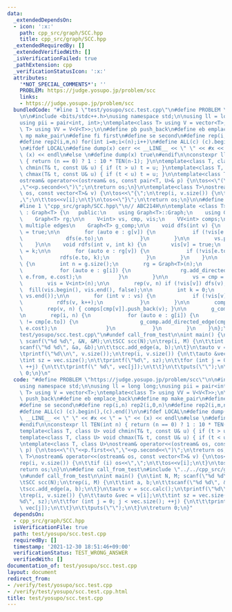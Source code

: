 ```yaml
---
data:
  _extendedDependsOn:
  - icon: ':x:'
    path: cpp_src/graph/SCC.hpp
    title: cpp_src/graph/SCC.hpp
  _extendedRequiredBy: []
  _extendedVerifiedWith: []
  _isVerificationFailed: true
  _pathExtension: cpp
  _verificationStatusIcon: ':x:'
  attributes:
    '*NOT_SPECIAL_COMMENTS*': ''
    PROBLEM: https://judge.yosupo.jp/problem/scc
    links:
    - https://judge.yosupo.jp/problem/scc
  bundledCode: "#line 1 \"test/yosupo/scc.test.cpp\"\n#define PROBLEM \"https://judge.yosupo.jp/problem/scc\"\
    \n\n#include <bits/stdc++.h>\nusing namespace std;\n\nusing ll = long long;\n\
    using pii = pair<int, int>;\ntemplate<class T> using V = vector<T>;\ntemplate<class\
    \ T> using VV = V<V<T>>;\n\n#define pb push_back\n#define eb emplace_back\n#define\
    \ mp make_pair\n#define fi first\n#define se second\n#define rep(i,n) rep2(i,0,n)\n\
    #define rep2(i,m,n) for(int i=m;i<(n);i++)\n#define ALL(c) (c).begin(),(c).end()\n\
    \n#ifdef LOCAL\n#define dump(x) cerr << __LINE__ << \" \" << #x << \" = \" <<\
    \ (x) << endl\n#else \n#define dump(x) true\n#endif\n\nconstexpr ll TEN(int n)\
    \ { return (n == 0) ? 1 : 10 * TEN(n-1); }\n\ntemplate<class T, class U> void\
    \ chmin(T& t, const U& u) { if (t > u) t = u; }\ntemplate<class T, class U> void\
    \ chmax(T& t, const U& u) { if (t < u) t = u; }\n\ntemplate<class T, class U>\n\
    ostream& operator<<(ostream& os, const pair<T, U>& p) {\n\tos<<\"(\"<<p.first<<\"\
    ,\"<<p.second<<\")\";\n\treturn os;\n}\n\ntemplate<class T>\nostream& operator<<(ostream&\
    \ os, const vector<T>& v) {\n\tos<<\"{\";\n\trep(i, v.size()) {\n\t\tif (i) os<<\"\
    ,\";\n\t\tos<<v[i];\n\t}\n\tos<<\"}\";\n\treturn os;\n}\n\n#define call_from_test\n\
    #line 1 \"cpp_src/graph/SCC.hpp\"\n// ABC214H\n\ntemplate <class T>\nstruct SCC\
    \ : Graph<T> {\n   public:\n    using Graph<T>::Graph;\n    using Graph<T>::g;\n\
    \    Graph<T> rg;\n\n    V<int> vs, cmp, vis;\n    VV<int> comps;\n\n    // allow\
    \ multiple edges\n    Graph<T> g_comp;\n\n    void dfs(int v) {\n        vis[v]\
    \ = true;\n\n        for (auto e : g[v]) {\n            if (!vis[e.to]) {\n  \
    \              dfs(e.to);\n            }\n        }\n\n        vs.push_back(v);\n\
    \    }\n\n    void rdfs(int v, int k) {\n        vis[v] = true;\n        cmp[v]\
    \ = k;\n\n        for (auto e : rg[v]) {\n            if (!vis[e.to]) {\n    \
    \            rdfs(e.to, k);\n            }\n        }\n    }\n\n    void init()\
    \ {\n        int n = g.size();\n        rg = Graph<T>(n);\n        rep(i, n) {\n\
    \            for (auto e : g[i]) {\n                rg.add_directed_edge(e.to,\
    \ e.from, e.cost);\n            }\n        }\n\n        vs = cmp = V<int>(n);\n\
    \        vis = V<int>(n);\n\n        rep(v, n) if (!vis[v]) dfs(v);\n\n      \
    \  fill(vis.begin(), vis.end(), false);\n\n        int k = 0;\n        reverse(vs.begin(),\
    \ vs.end());\n\n        for (int v : vs) {\n            if (!vis[v]) {\n     \
    \           rdfs(v, k++);\n            }\n        }\n\n        comps.resize(k);\n\
    \        rep(v, n) { comps[cmp[v]].push_back(v); }\n\n        g_comp = Graph<T>(k);\n\
    \n        rep(i, n) {\n            for (auto e : g[i]) {\n                if (cmp[i]\
    \ != cmp[e.to]) {\n                    g_comp.add_directed_edge(cmp[i], cmp[e.to],\
    \ e.cost);\n                }\n            }\n        }\n    }\n};\n#line 50 \"\
    test/yosupo/scc.test.cpp\"\n#undef call_from_test\n\nint main() {\n\tint N, M;\
    \ scanf(\"%d %d\", &N, &M);\n\tSCC scc(N);\n\trep(i, M) {\n\t\tint a, b;\n\t\t\
    scanf(\"%d %d\", &a, &b);\n\t\tscc.add_edge(a, b);\n\t}\n\tauto v = scc.calc();\n\
    \tprintf(\"%d\\n\", v.size());\n\trep(i, v.size()) {\n\t\tauto &vec = v[i];\n\t\
    \tint sz = vec.size();\n\t\tprintf(\"%d\", sz);\n\t\tfor (int j = 0; j < vec.size();\
    \ ++j) {\n\t\t\tprintf(\" %d\", vec[j]);\n\t\t}\n\t\tputs(\"\");\n\t}\n\treturn\
    \ 0;\n}\n"
  code: "#define PROBLEM \"https://judge.yosupo.jp/problem/scc\"\n\n#include <bits/stdc++.h>\n\
    using namespace std;\n\nusing ll = long long;\nusing pii = pair<int, int>;\ntemplate<class\
    \ T> using V = vector<T>;\ntemplate<class T> using VV = V<V<T>>;\n\n#define pb\
    \ push_back\n#define eb emplace_back\n#define mp make_pair\n#define fi first\n\
    #define se second\n#define rep(i,n) rep2(i,0,n)\n#define rep2(i,m,n) for(int i=m;i<(n);i++)\n\
    #define ALL(c) (c).begin(),(c).end()\n\n#ifdef LOCAL\n#define dump(x) cerr <<\
    \ __LINE__ << \" \" << #x << \" = \" << (x) << endl\n#else \n#define dump(x) true\n\
    #endif\n\nconstexpr ll TEN(int n) { return (n == 0) ? 1 : 10 * TEN(n-1); }\n\n\
    template<class T, class U> void chmin(T& t, const U& u) { if (t > u) t = u; }\n\
    template<class T, class U> void chmax(T& t, const U& u) { if (t < u) t = u; }\n\
    \ntemplate<class T, class U>\nostream& operator<<(ostream& os, const pair<T, U>&\
    \ p) {\n\tos<<\"(\"<<p.first<<\",\"<<p.second<<\")\";\n\treturn os;\n}\n\ntemplate<class\
    \ T>\nostream& operator<<(ostream& os, const vector<T>& v) {\n\tos<<\"{\";\n\t\
    rep(i, v.size()) {\n\t\tif (i) os<<\",\";\n\t\tos<<v[i];\n\t}\n\tos<<\"}\";\n\t\
    return os;\n}\n\n#define call_from_test\n#include \"../../cpp_src/graph/SCC.hpp\"\
    \n#undef call_from_test\n\nint main() {\n\tint N, M; scanf(\"%d %d\", &N, &M);\n\
    \tSCC scc(N);\n\trep(i, M) {\n\t\tint a, b;\n\t\tscanf(\"%d %d\", &a, &b);\n\t\
    \tscc.add_edge(a, b);\n\t}\n\tauto v = scc.calc();\n\tprintf(\"%d\\n\", v.size());\n\
    \trep(i, v.size()) {\n\t\tauto &vec = v[i];\n\t\tint sz = vec.size();\n\t\tprintf(\"\
    %d\", sz);\n\t\tfor (int j = 0; j < vec.size(); ++j) {\n\t\t\tprintf(\" %d\",\
    \ vec[j]);\n\t\t}\n\t\tputs(\"\");\n\t}\n\treturn 0;\n}"
  dependsOn:
  - cpp_src/graph/SCC.hpp
  isVerificationFile: true
  path: test/yosupo/scc.test.cpp
  requiredBy: []
  timestamp: '2021-12-30 18:51:46+09:00'
  verificationStatus: TEST_WRONG_ANSWER
  verifiedWith: []
documentation_of: test/yosupo/scc.test.cpp
layout: document
redirect_from:
- /verify/test/yosupo/scc.test.cpp
- /verify/test/yosupo/scc.test.cpp.html
title: test/yosupo/scc.test.cpp
---
```

